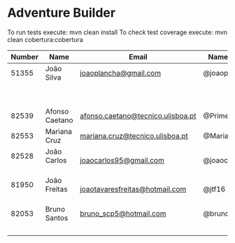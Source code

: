 # Adventure Builder

To run tests execute: mvn clean install
To check test coverage execute: mvn clean cobertura:cobertura

|   Number   |          Name           |            Email                  |   Name GitHUb  | Grupo |
| ---------- | ----------------------- | --------------------------------- | ---------------| ----- |
|51355       |João Silva               |joaoplancha@gmail.com              |@joaoplancha    |   1   |
|            |                         |                                   |                |   2   |
|            |                         |                                   |                |   3   |
|82539       |Afonso Caetano           |afonso.caetano@tecnico.ulisboa.pt  |@PrimeAC        |   4   |
|82553       |Mariana Cruz             |mariana.cruz@tecnico.ulisboa.pt    |@MarianaCruz    |   5   |
|82528       |João Carlos              |joaocarlos95@gmail.com             |@joaocarlos95   |   6   |
|81950       |João Freitas             |joaotavaresfreitas@hotmail.com     |@jtf16          |   7   |
|82053       |Bruno Santos             |bruno_scp5@hotmail.com             |@brunoaosantos  |   8   |
|            |                         |                                   |                |   9   |
